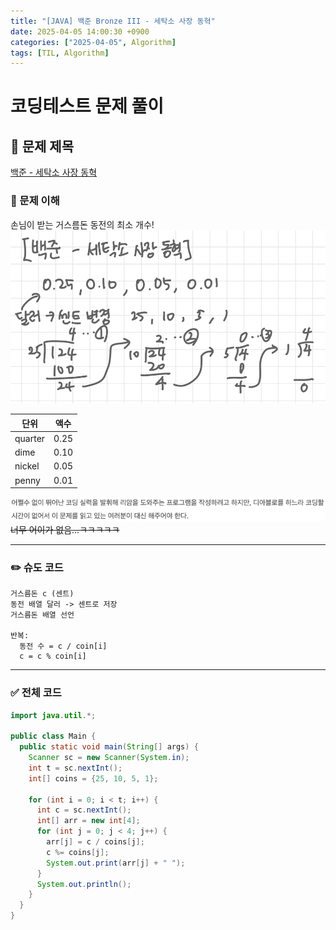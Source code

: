 ```yaml
---
title: "[JAVA] 백준 Bronze III - 세탁소 사장 동혁"
date: 2025-04-05 14:00:30 +0900
categories: ["2025-04-05", Algorithm]
tags: [TIL, Algorithm]
---
```

# 코딩테스트 문제 풀이

## 📘 문제 제목
[백준 - 세탁소 사장 동혁](https://www.acmicpc.net/problem/2720)

### 🧠 문제 이해
손님이 받는 거스름돈 동전의 최소 개수!  
![img_1.png](/assets/img/2025-04-05/img_1.png)

| 단위      | 액수   |
|---------|------|
| quarter | 0.25 |
| dime    | 0.10 |
| nickel  | 0.05 |
| penny   | 0.01 |

![img.png](/assets/img/2025-04-05/img.png)
~~너무 어이가 없음...ㅋㅋㅋㅋㅋ~~

---

### ✏️ 슈도 코드

```plaintext
거스름돈 c (센트)
동전 배열 달러 -> 센트로 저장
거스름돈 배열 선언

반복: 
  동전 수 = c / coin[i]
  c = c % coin[i]
```

---

### ✅ 전체 코드
```java
import java.util.*;

public class Main { 
  public static void main(String[] args) {
    Scanner sc = new Scanner(System.in);
    int t = sc.nextInt();
    int[] coins = {25, 10, 5, 1};
    
    for (int i = 0; i < t; i++) {
      int c = sc.nextInt();
      int[] arr = new int[4];
      for (int j = 0; j < 4; j++) {
        arr[j] = c / coins[j];
        c %= coins[j];
        System.out.print(arr[j] + " ");
      }
      System.out.println();
    }
  }
}
```
